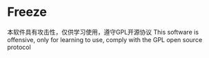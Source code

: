 # Freeze
本软件具有攻击性，仅供学习使用，遵守GPL开源协议 This software is offensive, only for learning to use, comply with the GPL open source protocol
